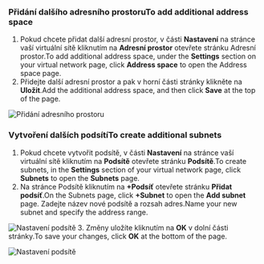 ### <a name="to-add-additional-address-space"></a><span data-ttu-id="cd4e8-101">Přidání dalšího adresního prostoru</span><span class="sxs-lookup"><span data-stu-id="cd4e8-101">To add additional address space</span></span>

1. <span data-ttu-id="cd4e8-102">Pokud chcete přidat další adresní prostor, v části **Nastavení** na stránce vaší virtuální sítě kliknutím na **Adresní prostor** otevřete stránku Adresní prostor.</span><span class="sxs-lookup"><span data-stu-id="cd4e8-102">To add additional address space, under the **Settings** section on your virtual network page, click **Address space** to open the Address space page.</span></span>
2. <span data-ttu-id="cd4e8-103">Přidejte další adresní prostor a pak v horní části stránky klikněte na **Uložit**.</span><span class="sxs-lookup"><span data-stu-id="cd4e8-103">Add the additional address space, and then click **Save** at the top of the page.</span></span>

  ![Přidání adresního prostoru](./media/vpn-gateway-additional-address-space-include/address_space.png)

### <a name="to-create-additional-subnets"></a><span data-ttu-id="cd4e8-105">Vytvoření dalších podsítí</span><span class="sxs-lookup"><span data-stu-id="cd4e8-105">To create additional subnets</span></span>

1. <span data-ttu-id="cd4e8-106">Pokud chcete vytvořit podsítě, v části **Nastavení** na stránce vaší virtuální sítě kliknutím na **Podsítě** otevřete stránku **Podsítě**.</span><span class="sxs-lookup"><span data-stu-id="cd4e8-106">To create subnets, in the **Settings** section of your virtual network page, click **Subnets** to open the **Subnets** page.</span></span> 
2. <span data-ttu-id="cd4e8-107">Na stránce Podsítě kliknutím na **+Podsíť** otevřete stránku **Přidat podsíť**.</span><span class="sxs-lookup"><span data-stu-id="cd4e8-107">On the Subnets page, click **+Subnet** to open the **Add subnet** page.</span></span> <span data-ttu-id="cd4e8-108">Zadejte název nové podsítě a rozsah adres.</span><span class="sxs-lookup"><span data-stu-id="cd4e8-108">Name your new subnet and specify the address range.</span></span>

  ![Nastavení podsítě](./media/vpn-gateway-additional-address-space-include/add_subnet.png)
3. <span data-ttu-id="cd4e8-110">Změny uložíte kliknutím na **OK** v dolní části stránky.</span><span class="sxs-lookup"><span data-stu-id="cd4e8-110">To save your changes, click **OK** at the bottom of the page.</span></span>

  ![Nastavení podsítě](./media/vpn-gateway-additional-address-space-include/ok.png)